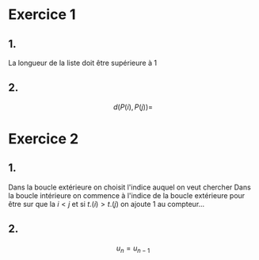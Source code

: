 # Exercice 1 
## 1.
La longueur de la liste doit être supérieure à $1$

## 2.
$$d(P(i), P(j)) = $$

# Exercice 2
## 1.
Dans la boucle extérieure on choisit l'indice auquel on veut chercher 
Dans la boucle intérieure on commence à l'indice de la boucle extérieure pour être sur que la $i<j$ et si $t.(i) > t.(j)$ on ajoute $1$ au compteur...

## 2. 
$$u_{n} = u_{n-1}$$